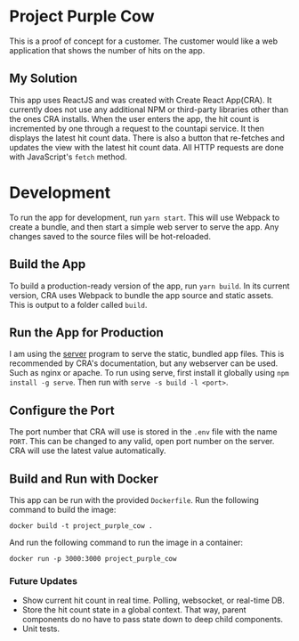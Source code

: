 # Project Purple Cow
This is a proof of concept for a customer.  The customer would like a web application that shows
the number of hits on the app.

## My Solution
This app uses ReactJS and was created with Create React App(CRA).  It currently does not use any additional NPM or third-party libraries other than the ones CRA installs.  When the user enters the app, the hit count is incremented by one through a request to the countapi service.  It then displays the latest hit count data.  There is also a button that re-fetches and updates the view with the latest hit count data.  All HTTP requests are done with JavaScript's `fetch` method.


# Development
To run the app for development, run `yarn start`.  This will use Webpack to create a bundle, and then start a simple web server to serve the app.  Any changes saved to the source files will be hot-reloaded.
## Build the App
To build a production-ready version of the app, run `yarn build`.  In its current version, CRA uses Webpack to bundle the app source and static assets.  This is output to a folder called `build`.

## Run the App for Production
I am using the [server]() program to serve the static, bundled app files.  This is recommended by CRA's documentation, but any webserver can be used.  Such as nginx or apache.  To run using serve, first install it globally using `npm install -g serve`.  Then run with `serve -s build -l <port>`.

## Configure the Port
The port number that CRA will use is stored in the `.env` file with the name `PORT`.  This
can be changed to any valid, open port number on the server.  CRA will use the latest value
automatically.

## Build and Run with Docker
This app can be run with the provided `Dockerfile`.  Run the following command to build the image:

`docker build -t project_purple_cow .`

And run the following command to run the image in a container:

`docker run -p 3000:3000 project_purple_cow`
### Future Updates
- Show current hit count in real time.  Polling, websocket, or real-time DB.
- Store the hit count state in a global context.  That way, parent components do no have to pass state down to deep child components.
- Unit tests.